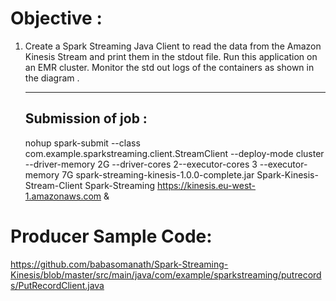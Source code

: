 # Objective :
  1) Create a Spark Streaming Java Client to read the data from the Amazon Kinesis Stream and print them in the stdout file. Run this application on an EMR cluster. Monitor the std out logs of the containers as shown in the diagram .
     
     ---------------------
     Submission of job : 
     ---------------------
     nohup spark-submit --class com.example.sparkstreaming.client.StreamClient --deploy-mode cluster 
     --driver-memory 2G --driver-cores 2--executor-cores 3 --executor-memory 7G 
     spark-streaming-kinesis-1.0.0-complete.jar Spark-Kinesis-Stream-Client Spark-Streaming https://kinesis.eu-west-1.amazonaws.com &

# Producer Sample Code:
https://github.com/babasomanath/Spark-Streaming-Kinesis/blob/master/src/main/java/com/example/sparkstreaming/putrecords/PutRecordClient.java
   
